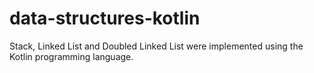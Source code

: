 # data-structures-kotlin

Stack, Linked List and Doubled Linked List were implemented using the Kotlin programming language.

